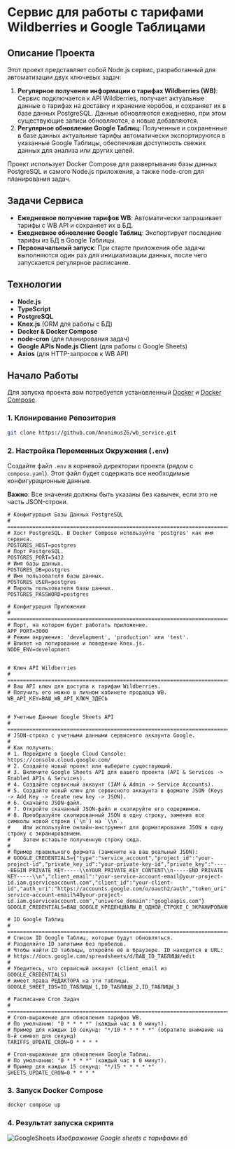 # Сервис для работы с тарифами Wildberries и Google Таблицами

## Описание Проекта

Этот проект представляет собой Node.js сервис, разработанный для автоматизации двух ключевых задач:

1.  **Регулярное получение информации о тарифах Wildberries (WB)**: Сервис подключается к API Wildberries, получает актуальные данные о тарифах на доставку и хранение коробов, и сохраняет их в базе данных PostgreSQL. Данные обновляются ежедневно, при этом существующие записи обновляются, а новые добавляются.
2.  **Регулярное обновление Google Таблиц**: Полученные и сохраненные в базе данных актуальные тарифы автоматически экспортируются в указанные Google Таблицы, обеспечивая доступность свежих данных для анализа или других целей.

Проект использует Docker Compose для развертывания базы данных PostgreSQL и самого Node.js приложения, а также node-cron для планирования задач.

## Задачи Сервиса

*   **Ежедневное получение тарифов WB**: Автоматически запрашивает тарифы с WB API и сохраняет их в БД.
*   **Ежедневное обновление Google Таблиц**: Экспортирует последние тарифы из БД в Google Таблицы.
*   **Первоначальный запуск**: При старте приложения обе задачи выполняются один раз для инициализации данных, после чего запускается регулярное расписание.

## Технологии

*   **Node.js**
*   **TypeScript**
*   **PostgreSQL**
*   **Knex.js** (ORM для работы с БД)
*   **Docker & Docker Compose**
*   **node-cron** (для планирования задач)
*   **Google APIs Node.js Client** (для работы с Google Sheets)
*   **Axios** (для HTTP-запросов к WB API)

## Начало Работы

Для запуска проекта вам потребуется установленный [Docker](https://www.docker.com/get-started/) и [Docker Compose](https://docs.docker.com/compose/install/).


### 1. Клонирование Репозитория

```bash
git clone https://github.com/AnonimusZ6/wb_service.git
```

### 2. Настройка Переменных Окружения (`.env`)

Создайте файл `.env` в корневой директории проекта (рядом с `compose.yaml`). Этот файл будет содержать все необходимые конфигурационные данные.

**Важно**: Все значения должны быть указаны без кавычек, если это не часть JSON-строки.

```
# Конфигурация Базы Данных PostgreSQL
# =============================================================================
# Хост PostgreSQL. В Docker Compose используйте 'postgres' как имя сервиса.
POSTGRES_HOST=postgres
# Порт PostgreSQL.
POSTGRES_PORT=5432
# Имя базы данных.
POSTGRES_DB=postgres
# Имя пользователя базы данных.
POSTGRES_USER=postgres
# Пароль пользователя базы данных.
POSTGRES_PASSWORD=postgres

# Конфигурация Приложения
# =============================================================================
# Порт, на котором будет работать приложение.
APP_PORT=3000
# Режим окружения: 'development', 'production' или 'test'.
# Влияет на логирование и поведение Knex.js.
NODE_ENV=development


# Ключ API Wildberries
# =============================================================================
# Ваш API ключ для доступа к тарифам Wildberries.
# Получить его можно в личном кабинете продавца WB.
WB_API_KEY=ВАШ_WB_API_КЛЮЧ_ЗДЕСЬ


# Учетные Данные Google Sheets API
# =============================================================================
# JSON-строка с учетными данными сервисного аккаунта Google.
#
# Как получить:
# 1. Перейдите в Google Cloud Console: https://console.cloud.google.com/
# 2. Создайте новый проект или выберите существующий.
# 3. Включите Google Sheets API для вашего проекта (API & Services -> Enabled APIs & Services).
# 4. Создайте сервисный аккаунт (IAM & Admin -> Service Accounts).
# 5. Создайте новый ключ для сервисного аккаунта в формате JSON (Keys -> Add Key -> Create new key -> JSON).
# 6. Скачайте JSON-файл.
# 7. Откройте скачанный JSON-файл и скопируйте его содержимое.
# 8. Преобразуйте скопированный JSON в одну строку, заменив все символы новой строки (`\n`) на `\\n`.
#    Или используйте онлайн-инструмент для форматирования JSON в одну строку с экранированием.
#    Затем вставьте полученную строку сюда.
#
# Пример правильного формата (замените на ваш реальный JSON):
# GOOGLE_CREDENTIALS={"type":"service_account","project_id":"your-project-id","private_key_id":"your-private-key-id","private_key":"-----BEGIN PRIVATE KEY-----\\nYOUR_PRIVATE_KEY_CONTENT\\n-----END PRIVATE KEY-----\\n","client_email":"your-service-account-email@your-project-id.iam.gserviceaccount.com","client_id":"your-client-id","auth_uri":"https://accounts.google.com/o/oauth2/auth","token_uri":"https://oauth2.googleapis.com/token","auth_provider_x509_cert_url":"https://www.googleapis.com/oauth2/v1/certs","client_x509_cert_url":"https://www.googleapis.com/robot/v1/metadata/x509/your-service-account-email%40your-project-id.iam.gserviceaccount.com","universe_domain":"googleapis.com"}
GOOGLE_CREDENTIALS=ВАШ_GOOGLE_КРЕДЕНЦИАЛЫ_В_ОДНОЙ_СТРОКЕ_С_ЭКРАНИРОВАННЫМИ_ПЕРЕНОСАМИ_СТРОК

# ID Google Таблиц
# =============================================================================
# Список ID Google Таблиц, которые будут обновляться.
# Разделяйте ID запятыми без пробелов.
# Чтобы найти ID таблицы, откройте её в браузере. ID находится в URL:
# https://docs.google.com/spreadsheets/d/ВАШ_ID_ТАБЛИЦЫ/edit
#
# Убедитесь, что сервисный аккаунт (client_email из GOOGLE_CREDENTIALS)
# имеет права РЕДАКТОРА на эти таблицы.
GOOGLE_SHEET_IDS=ID_ТАБЛИЦЫ_1,ID_ТАБЛИЦЫ_2,ID_ТАБЛИЦЫ_3

# Расписание Cron Задач
# =============================================================================
# Cron-выражение для обновления тарифов WB.
# По умолчанию: "0 * * * *" (каждый час в 0 минут).
# Пример для каждых 10 секунд: "*/10 * * * * *" (обратите внимание на 6-й символ для секунд)
TARIFFS_UPDATE_CRON=0 * * * *

# Cron-выражение для обновления Google Таблиц.
# По умолчанию: "0 * * * *" (каждый час в 0 минут).
# Пример для каждых 15 секунд: "*/15 * * * * *"
SHEETS_UPDATE_CRON=0 * * * *
```

### 3. Запуск Docker Compose
```bash
docker compose up
```


### 4. Результат запуска скрипта
![GoogleSheets](https://github.com/user-attachments/assets/e8294d13-8d24-4a20-880c-8b4fe154becd)
*Изображение Google sheets с тарифами вб*

